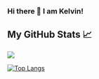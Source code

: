 
### Hi there 👋 I am Kelvin!



## My GitHub Stats &#x1f4c8;

<a href="https://github.com/kelvinninja1/kelvinninja1">
  <img align="center" src="https://github-readme-stats.vercel.app/api?username=kelvinninja1&hide=html&count_private=true&show_icons=true&include_all_commits=true&title_color=ffffff&text_color=c9cacc&icon_color=2bbc8a&bg_color=1d1f21" />
  
  [![Top Langs](https://github-readme-stats.vercel.app/api/top-langs/?username=kelvinninja1&langs_count=8)](https://github.com/kelvinninja1/kelvinninja1)
</a>


